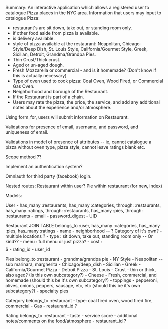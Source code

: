 Summary: An interactive application which allows a registered user to catalogue Pizza places in the NYC area.
Information that users may input to catalogue Pizza:

  - restaurant's are sit down, take out, or standing room only.
  - if other food aside from pizza is available.
  - is delivery available.
  - style of pizza available at the restaurant: Neapolitan, Chicago-Style/Deep Dish, St. Louis Style, California/Gourmet Style, Greek, Sicilian, Detroit, Grandma/Grandpa Pies.
  - Thin Crust/Thick crust.
  - Aged or un-aged dough.
  - Fresh Mozzarella or commercial - and is it homemade? (Don't know if this is actually necessary)
  - Type of oven used to cook pizza: Coal Oven, Wood Fired, or Commercial Gas Oven.
  - Neighborhood and borough of the Restaurant.
  - If the Restaurant is part of a chain.
  - Users may rate the pizza, the price, the service, and add any additional notes about the experience and/or atmosphere.

Using form_for, users will submit information on Restaurant.

Validations for presence of email, username, and password, and uniqueness of email.

Validations in model of presence of attributes -- ie, cannot catalogue a pizza without oven type, pizza style, cannot leave ratings blank etc.

Scope method ??

Implement an authentication system?

Omniauth for third party (facebook) login.

Nested routes: Restaurant within user? Pie within restaurant (for new, index)

Models:

  User - has_many :restaurants, has_many :categories, through: :restaurants, has_many :ratings, through: :restaurants, has_many :pies, through: :restaurants
    - email
    - password_digest
    - UID

  Restaurant JOIN TABLE belongs_to :user, has_many :categories, has_many :pies, has_many :ratings
    - name
    - neighborhood -- ? Category of it's own?
    - multiple locations ?
    - type : sit down, take out, standing room only -- Or kind??
    - menu : full menu or just pizza?
    - cost : $$$$$
    - rating_id
    - user_id

  Pies belong_to :restaurant
    - grandma/grandpa pie
    - NY Style
    - Neapolitan -- sub marinara, margherita
    - Chicago/deep_dish
    - Sicilian
    - Greek
    - California/Gourmet Pizza
    - Detroit Pizza
    - St. Louis
    - Crust - thin or thick, also aged? (Is this own subcategory?)
    - Cheese - Fresh, commercial, and homemade (should this be it's own subcategory?)
    - toppings - pepperoni, olives, onions, peppers, sausage, etc, etc (should this be it's own subcategory?)
    - specialty pies


  Category belongs_to :restaurant
    <!-- - brick fire -->
    - type: coal fired oven, wood fired fire, commercial - Gas
    - restaurant_id ?

  Rating belongs_to :restaurant
    <!-- - menu goes here?? -->
    - taste
    - service score
    - additional notes/comments on the food/atmosphere
    - restaurant_id ?

  <!-- Menu a category of it's own? -- NOPE
    - full menu
    - only pizza -->
